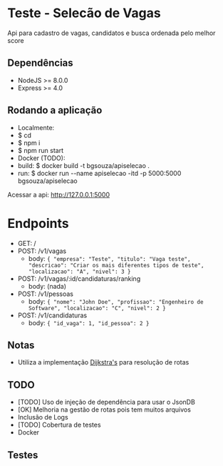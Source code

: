 # Teste - Selecão de Vagas
Api para cadastro de vagas, candidatos e busca ordenada pelo melhor score

## Dependências
 - NodeJS >= 8.0.0 
 - Express >= 4.0

## Rodando a aplicação
 - Localmente:
  - $ cd <raiz>
  - $ npm i
  - $ npm run start
 - Docker (TODO):
  - build: $ docker build -t bgsouza/apiselecao .
  - run: $ docker run --name apiselecao -itd -p 5000:5000 bgsouza/apiselecao

Acessar a api: http://127.0.0.1:5000

# Endpoints
 - GET: /
  - POST: /v1/vagas
    - body: 
      ``
      {
        "empresa": "Teste",
        "titulo": "Vaga teste",
        "descricao": "Criar os mais diferentes tipos de teste",
        "localizacao": "A",
        "nivel": 3
      }
     ``
  - POST: /v1/vagas/:id/candidaturas/ranking
    - body: (nada)
  - POST: /v1/pessoas
    - body:
      ``
      {
        "nome": "John Doe",
        "profissao": "Engenheiro de Software",
        "localizacao": "C",
        "nivel": 2
      }
      `` 
  - POST: /v1/candidaturas
    - body:
      ``
      {
        "id_vaga": 1,
        "id_pessoa": 2
      }
      ``

## Notas
 - Utiliza a implementação [Dijkstra's](https://github.com/andrewhayward/dijkstra/blob/master/graph.js) para resolução de rotas

## TODO
 - [TODO] Uso de injeção de dependência para usar o JsonDB
 - [OK] Melhoria na gestão de rotas pois tem muitos arquivos
 - Inclusão de Logs
 - [TODO] Cobertura de testes
 - Docker

## Testes
